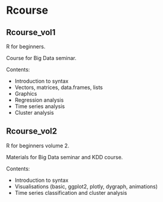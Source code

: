 # Rcourse

## Rcourse_vol1

R for beginners.

Course for Big Data seminar.

Contents:
 - Introduction to syntax
 - Vectors, matrices, data.frames, lists
 - Graphics
 - Regression analysis
 - Time series analysis
 - Cluster analysis

## Rcourse_vol2

R for beginners volume 2.

Materials for Big Data seminar and KDD course.

Contents:
 - Introduction to syntax
 - Visualisations (basic, ggplot2, plotly, dygraph, animations)
 - Time series classification and cluster analysis
